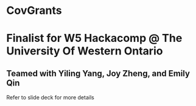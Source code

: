 # CovGrants
<h1>Finalist for W5 Hackacomp @ The University Of Western Ontario</h1>
<h2>Teamed with Yiling Yang, Joy Zheng, and Emily Qin</h2>
<p> Refer to slide deck for more details </p>

